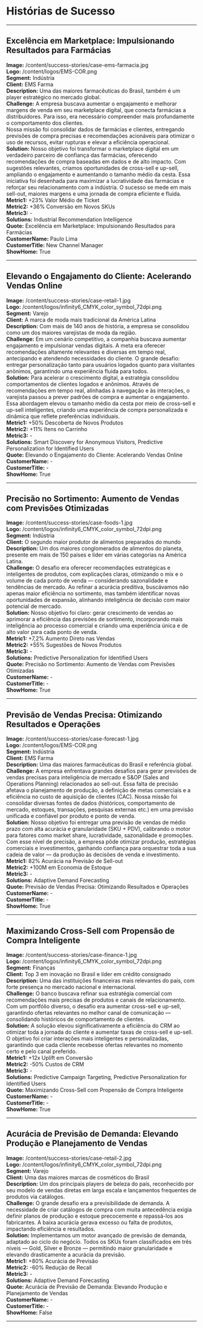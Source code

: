 # Histórias de Sucesso

---

## Excelência em Marketplace: Impulsionando Resultados para Farmácias
**Image:** /content/success-stories/case-ems-farmacia.jpg  
**Logo:** /content/logos/EMS-COR.png  
**Segment:** Indústria  
**Client:** EMS Farma  
**Description:** Uma das maiores farmacêuticas do Brasil, também é um player estratégico no mercado global.  
**Challenge:** A empresa buscava aumentar o engajamento e melhorar margens de venda em seu marketplace digital, que conecta farmácias a distribuidores. Para isso, era necessário compreender mais profundamente o comportamento dos clientes.  
Nossa missão foi consolidar dados de farmácias e clientes, entregando previsões de compra precisas e recomendações acionáveis para otimizar o uso de recursos, evitar rupturas e elevar a eficiência operacional.  
**Solution:** Nosso objetivo foi transformar o marketplace digital em um verdadeiro parceiro de confiança das farmácias, oferecendo recomendações de compra baseadas em dados e de alto impacto. Com sugestões relevantes, criamos oportunidades de cross-sell e up-sell, ampliando o engajamento e aumentando o tamanho médio da cesta. Essa iniciativa foi desenhada para maximizar a lucratividade das farmácias e reforçar seu relacionamento com a indústria. O sucesso se mede em mais sell-out, maiores margens e uma jornada de compra eficiente e fluida.  
**Metric1:** +23% Valor Médio de Ticket  
**Metric2:** +36% Conversão em Novos SKUs  
**Metric3:** -  
**Solutions:** Industrial Recommendation Intelligence  
**Quote:** Excelência em Marketplace: Impulsionando Resultados para Farmácias  
**CustomerName:** Paulo Lima  
**CustomerTitle:** New Channel Manager  
**ShowHome:** True

---

## Elevando o Engajamento do Cliente: Acelerando Vendas Online
**Image:** /content/success-stories/case-retail-1.jpg  
**Logo:** /content/logos/infinity6_CMYK_color_symbol_72dpi.png  
**Segment:** Varejo  
**Client:** A marca de moda mais tradicional da América Latina  
**Description:** Com mais de 140 anos de história, a empresa se consolidou como um dos maiores varejistas de moda da região.  
**Challenge:** Em um cenário competitivo, a companhia buscava aumentar engajamento e impulsionar vendas digitais. A meta era oferecer recomendações altamente relevantes e diversas em tempo real, antecipando e atendendo necessidades do cliente. O grande desafio: entregar personalização tanto para usuários logados quanto para visitantes anônimos, garantindo uma experiência fluida para todos.  
**Solution:** Para acelerar o crescimento digital, a estratégia consolidou comportamentos de clientes logados e anônimos. Através de recomendações em tempo real, alinhadas à navegação e às interações, o varejista passou a prever padrões de compra e aumentar o engajamento.  
Essa abordagem elevou o tamanho médio da cesta por meio de cross-sell e up-sell inteligentes, criando uma experiência de compra personalizada e dinâmica que reflete preferências individuais.  
**Metric1:** +50% Descoberta de Novos Produtos  
**Metric2:** +11% Itens no Carrinho  
**Metric3:** -  
**Solutions:** Smart Discovery for Anonymous Visitors, Predictive Personalization for Identified Users  
**Quote:** Elevando o Engajamento do Cliente: Acelerando Vendas Online  
**CustomerName:** -  
**CustomerTitle:** -  
**ShowHome:** True

---

## Precisão no Sortimento: Aumento de Vendas com Previsões Otimizadas
**Image:** /content/success-stories/case-foods-1.jpg  
**Logo:** /content/logos/infinity6_CMYK_color_symbol_72dpi.png  
**Segment:** Indústria  
**Client:** O segundo maior produtor de alimentos preparados do mundo  
**Description:** Um dos maiores conglomerados de alimentos do planeta, presente em mais de 150 países e líder em várias categorias na América Latina.  
**Challenge:** O desafio era oferecer recomendações estratégicas e inteligentes de produtos, com explicações claras, otimizando o mix e o volume de cada ponto de venda — considerando sazonalidade e tendências de mercado. Ao refinar a acurácia preditiva, buscávamos não apenas maior eficiência no sortimento, mas também identificar novas oportunidades de expansão, alinhando inteligência de decisão com maior potencial de mercado.  
**Solution:** Nosso objetivo foi claro: gerar crescimento de vendas ao aprimorar a eficiência das previsões de sortimento, incorporando mais inteligência ao processo comercial e criando uma experiência única e de alto valor para cada ponto de venda.  
**Metric1:** +7,2% Aumento Direto nas Vendas  
**Metric2:** +55% Sugestões de Novos Produtos  
**Metric3:** -  
**Solutions:** Predictive Personalization for Identified Users  
**Quote:** Precisão no Sortimento: Aumento de Vendas com Previsões Otimizadas  
**CustomerName:** -  
**CustomerTitle:** -  
**ShowHome:** True

---

## Previsão de Vendas Precisa: Otimizando Resultados e Operações
**Image:** /content/success-stories/case-forecast-1.jpg  
**Logo:** /content/logos/EMS-COR.png  
**Segment:** Indústria  
**Client:** EMS Farma  
**Description:** Uma das maiores farmacêuticas do Brasil e referência global.  
**Challenge:** A empresa enfrentava grandes desafios para gerar previsões de vendas precisas para inteligência de mercado e S&OP (Sales and Operations Planning) relacionados ao sell-out. Essa falta de precisão afetava o planejamento de produção, a definição de metas comerciais e a eficiência no custo de aquisição de clientes (CAC). Nossa missão foi consolidar diversas fontes de dados (históricos, comportamento de mercado, estoques, transações, pesquisas externas etc.) em uma previsão unificada e confiável por produto e ponto de venda.  
**Solution:** Nosso objetivo foi entregar uma previsão de vendas de médio prazo com alta acurácia e granularidade (SKU + PDV), calibrando o motor para fatores como market share, lucratividade, sazonalidade e promoções. Com esse nível de precisão, a empresa pôde otimizar produção, estratégias comerciais e investimentos, ganhando confiança para orquestrar toda a sua cadeia de valor — da produção às decisões de venda e investimento.  
**Metric1:** 82% Acurácia na Previsão de Sell-out  
**Metric2:** +100M em Economia de Estoque  
**Metric3:** -  
**Solutions:** Adaptive Demand Forecasting  
**Quote:** Previsão de Vendas Precisa: Otimizando Resultados e Operações  
**CustomerName:** -  
**CustomerTitle:** -  
**ShowHome:** True

---

## Maximizando Cross-Sell com Propensão de Compra Inteligente
**Image:** /content/success-stories/case-finance-1.jpg  
**Logo:** /content/logos/infinity6_CMYK_color_symbol_72dpi.png  
**Segment:** Finanças  
**Client:** Top 3 em inovação no Brasil e líder em crédito consignado  
**Description:** Uma das instituições financeiras mais relevantes do país, com forte presença no mercado nacional e internacional.  
**Challenge:** O banco buscava refinar sua estratégia comercial com recomendações mais precisas de produtos e canais de relacionamento. Com um portfólio diverso, o desafio era aumentar cross-sell e up-sell, garantindo ofertas relevantes no melhor canal de comunicação — consolidando históricos de comportamento de clientes.  
**Solution:** A solução elevou significativamente a eficiência do CRM ao otimizar toda a jornada do cliente e aumentar taxas de cross-sell e up-sell. O objetivo foi criar interações mais inteligentes e personalizadas, garantindo que cada cliente recebesse ofertas relevantes no momento certo e pelo canal preferido.  
**Metric1:** +12x Uplift em Conversão  
**Metric2:** -50% Custos de CRM  
**Metric3:** -  
**Solutions:** Predictive Campaign Targeting, Predictive Personalization for Identified Users  
**Quote:** Maximizando Cross-Sell com Propensão de Compra Inteligente  
**CustomerName:** -  
**CustomerTitle:** -  
**ShowHome:** True

---

## Acurácia de Previsão de Demanda: Elevando Produção e Planejamento de Vendas
**Image:** /content/success-stories/case-retail-2.jpg  
**Logo:** /content/logos/infinity6_CMYK_color_symbol_72dpi.png  
**Segment:** Varejo  
**Client:** Uma das maiores marcas de cosméticos do Brasil  
**Description:** Um dos principais players de beleza do país, reconhecido por seu modelo de vendas diretas em larga escala e lançamentos frequentes de produtos via catálogos.  
**Challenge:** O grande desafio era a previsibilidade de demanda. A necessidade de criar catálogos de compra com muita antecedência exigia definir planos de produção e estoque precocemente e repassá-los aos fabricantes. A baixa acurácia gerava excesso ou falta de produtos, impactando eficiência e resultados.  
**Solution:** Implementamos um motor avançado de previsão de demanda, adaptado ao ciclo do negócio. Todos os SKUs foram classificados em três níveis — Gold, Silver e Bronze — permitindo maior granularidade e elevando drasticamente a acurácia da previsão.  
**Metric1:** +80% Acurácia de Previsão  
**Metric2:** -60% Redução de Recall  
**Metric3:** -  
**Solutions:** Adaptive Demand Forecasting  
**Quote:** Acurácia de Previsão de Demanda: Elevando Produção e Planejamento de Vendas  
**CustomerName:** -  
**CustomerTitle:** -  
**ShowHome:** False

---
